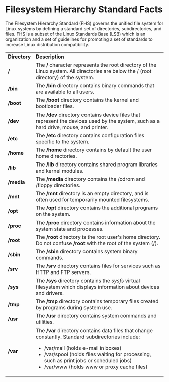 # Filesystem Hierarchy Standard Facts

The Filesystem Hierarchy Standard (FHS) governs the unified file system for
Linux systems by defining a standard set of directories, subdirectories, and
files. FHS is a subset of the Linux Standards Base (LSB) which is an
organization and a set of guidelines for promoting a set of standards to
increase Linux distribution compatibility.

<table>

<tr> <td><b>Directory</b></td> <td><b>Description</b></td>

</tr>

<tr> <td><b>/</b></td> <td>The <b>/</b> character represents the root
directory of the Linux system. All directories are below the / (root
directory) of the system.</td>

</tr>

<tr> <td><b>/bin</b></td> <td>The <b>/bin</b> directory contains binary
commands that are available to all users.</td>

</tr>

<tr> <td><b>/boot</b></td> <td>The <b>/boot</b> directory contains the kernel
and bootloader files.</td>

</tr>

<tr> <td><b>/dev</b></td> <td>The <b>/dev</b> directory contains device files
that represent the devices used by the system, such as a hard drive, mouse,
and printer.</td>

</tr>

<tr> <td><b>/etc</b></td> <td>The <b>/etc</b> directory contains configuration
files specific to the system.</td>

</tr>

<tr> <td><b>/home</b></td> <td>The <b>/home</b> directory contains by default
the user home directories.</td>

</tr>

<tr> <td><b>/lib</b></td> <td>The <b>/lib</b> directory contains shared
program libraries and kernel modules.</td>

</tr>

<tr> <td><b>/media</b></td> <td>The <b>/media</b> directory contains the
/cdrom and /floppy directories. </td>

</tr>

<tr> <td><b>/mnt</b></td> <td>The <b>/mnt</b> directory is an empty directory,
and is often used for temporarily mounted filesystems.</td>

</tr>

<tr> <td><b>/opt</b></td> <td>The<b> /opt</b> directory contains the
additional programs on the system.</td>

</tr>

<tr> <td><b>/proc</b></td> <td>The <b>/proc</b> directory contains information
about the system state and processes.</td>

</tr>

<tr> <td><b>/root</b></td> <td>The <b>/root</b> directory is the root user's
home directory. Do not confuse <b>/root</b> with the root of the system
(/).</td>

</tr>

<tr> <td><b>/sbin</b></td> <td>The <b>/sbin</b> directory contains system
binary commands.</td>

</tr>

<tr> <td><b>/srv</b></td> <td>The <b>/srv</b> directory contains files for
services such as HTTP and FTP servers.</td>

</tr>

<tr> <td><b>/sys</b></td> <td>The<b> /sys</b> directory contains the
<i>sysfs</i> virtual filesystem which displays information about devices and
drivers.</td>

</tr>

<tr> <td><b>/tmp</b></td> <td>The <b>/tmp</b> directory contains temporary
files created by programs during system use.</td>

</tr>

<tr> <td><b>/usr</b></td> <td>The <b>/usr</b> directory contains system
commands and utilities.</td>

</tr>

<tr> <td><b>/var</b></td> <td>The <b>/var</b> directory contains data files
that change constantly. Standard subdirectories include:

<ul>

<li>/var/mail (holds e-mail in boxes)

</li>

<li>/var/spool (holds files waiting for processing, such as print jobs or
scheduled jobs)

</li>

<li>/var/www (holds www or proxy cache files)

</li>

</ul> </td>

</tr> </table>

